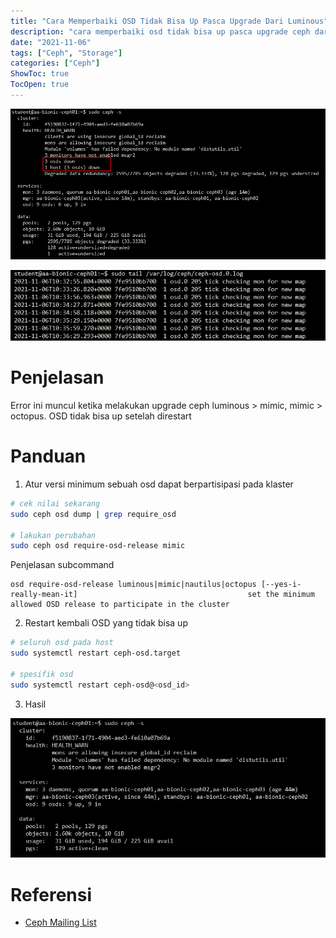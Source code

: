```yaml
---
title: "Cara Memperbaiki OSD Tidak Bisa Up Pasca Upgrade Dari Luminous"
description: "cara memperbaiki osd tidak bisa up pasca upgrade ceph dari versi luminous"
date: "2021-11-06"
tags: ["Ceph", "Storage"]
categories: ["Ceph"]
ShowToc: true
TocOpen: true
---
```


![](/images/ceph-osd-unable-up-1.png)

![](/images/ceph-osd-unable-up-2.png)

# Penjelasan
Error ini muncul ketika melakukan upgrade ceph luminous > mimic, mimic > octopus. OSD tidak bisa up setelah direstart

# Panduan
1. Atur versi minimum sebuah osd dapat berpartisipasi pada klaster
```bash
# cek nilai sekarang
sudo ceph osd dump | grep require_osd

# lakukan perubahan
sudo ceph osd require-osd-release mimic
```

Penjelasan subcommand
```
osd require-osd-release luminous|mimic|nautilus|octopus [--yes-i-really-mean-it]                                      set the minimum allowed OSD release to participate in the cluster
```

2. Restart kembali OSD yang tidak bisa up
```bash
# seluruh osd pada host
sudo systemctl restart ceph-osd.target

# spesifik osd
sudo systemctl restart ceph-osd@<osd_id>
```

3. Hasil

![](/images/ceph-osd-unable-up-3.png)


# Referensi
- [Ceph Mailing List](https://lists.ceph.io/hyperkitty/list/ceph-users@ceph.io/message/RHJREQXM5N6KWDEEMLDVW44PYEILLR6E/)